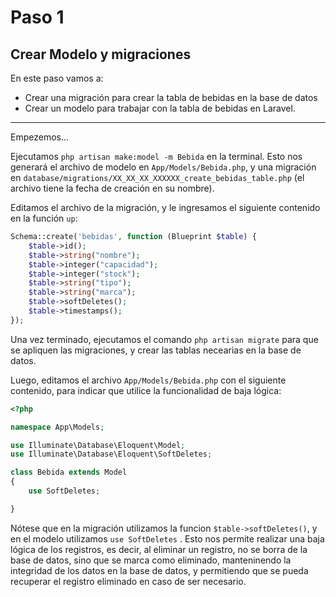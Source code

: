 # Paso 1
## Crear Modelo y migraciones

En este paso vamos a:
* Crear una migración para crear la tabla de bebidas en la base de datos
* Crear un modelo para trabajar con la tabla de bebidas en Laravel.

<hr>

Empezemos...

Ejecutamos `php artisan make:model -m Bebida` en la terminal. 
Esto nos generará el archivo de modelo en `App/Models/Bebida.php`, y una migración en `database/migrations/XX_XX_XX_XXXXXX_create_bebidas_table.php` (el archivo tiene la fecha de creación en su nombre).

Editamos el archivo de la migración, y le ingresamos el siguiente contenido en la función `up`:

```php
Schema::create('bebidas', function (Blueprint $table) {
    $table->id();
    $table->string("nombre");
    $table->integer("capacidad");
    $table->integer("stock");
    $table->string("tipo");
    $table->string("marca");
    $table->softDeletes();
    $table->timestamps();
});
```

Una vez terminado, ejecutamos el comando `php artisan migrate` para que se apliquen las migraciones, y crear las tablas necearias en la base de datos.

Luego, editamos el archivo `App/Models/Bebida.php` con el siguiente contenido, para indicar que utilice la funcionalidad de baja lógica:

```php
<?php

namespace App\Models;

use Illuminate\Database\Eloquent\Model;
use Illuminate\Database\Eloquent\SoftDeletes;

class Bebida extends Model
{
    use SoftDeletes;

}
```

Nótese que en la migración utilizamos la funcion `$table->softDeletes()`, y en el modelo utilizamos `use SoftDeletes` .
Esto nos permite realizar una baja lógica de los registros, es decir, al eliminar un registro, no se borra de la base de datos, sino que se marca como eliminado, manteninendo la integridad de los datos en la base de datos, y permitiendo que se pueda recuperar el registro eliminado en caso de ser necesario.



